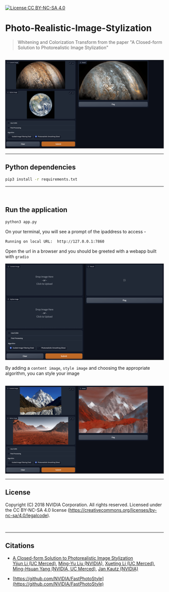 [![License CC BY-NC-SA 4.0](https://img.shields.io/badge/license-CC4.0-blue.svg)](https://raw.githubusercontent.com/NVIDIA/FastPhotoStyle/master/LICENSE.md)

# Photo-Realistic-Image-Stylization

> Whitening and Colorization Transform from the paper "A Closed-form Solution to Photorealistic Image Stylization"
<br />

<img src="resources/planets.png" width="800" title="Jupiter Earth Stylization results"> 

---

## Python dependencies

```sh
pip3 install -r requirements.txt
```

---

<br />

## Run the application

```sh
python3 app.py
```

On your terminal, you will see a prompt of the ipaddress to access - 

```sh
Running on local URL:  http://127.0.0.1:7860
```

Open the url in a browser and you should be greeted with a webapp built with `gradio`

<img src="resources/sample.png" width="800" title="Sample WebApp"> 

<br />

By adding a `content image`, `style image` and choosing the appropriate algorithm, you can style your image

<br />

<img src="resources/peak.png" width="800" title="K2 + Mars Sample"> 

<br />

---

## License
Copyright (C) 2018 NVIDIA Corporation.  All rights reserved.
Licensed under the CC BY-NC-SA 4.0 license (https://creativecommons.org/licenses/by-nc-sa/4.0/legalcode).

<br />

---

## Citations

- [A Closed-form Solution to Photorealistic Image Stylization](https://arxiv.org/abs/1802.06474) <br> 
[Yijun Li (UC Merced)](https://sites.google.com/site/yijunlimaverick/), [Ming-Yu Liu (NVIDIA)](http://mingyuliu.net/), [Xueting Li (UC Merced)](https://sunshineatnoon.github.io/), [Ming-Hsuan Yang (NVIDIA, UC Merced)](http://faculty.ucmerced.edu/mhyang/), [Jan Kautz (NVIDIA)](http://jankautz.com/) <br>

- [https://github.com/NVIDIA/FastPhotoStyle](https://github.com/NVIDIA/FastPhotoStyle) <br>

